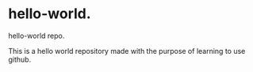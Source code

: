 # hello-world.
hello-world repo.

This is a hello world repository made with the purpose of learning to use github.
